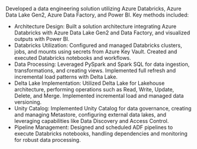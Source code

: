 Developed a data engineering solution utilizing Azure Databricks, Azure Data Lake Gen2, Azure Data Factory, and Power BI. Key methods included:
  + Architecture Design: Built a solution architecture integrating Azure Databricks with Azure Data Lake Gen2 and Data Factory, and visualized outputs with Power BI.
  + Databricks Utilization: Configured and managed Databricks clusters, jobs, and mounts using secrets from Azure Key Vault. Created and executed Databricks notebooks and workflows.
  + Data Processing: Leveraged PySpark and Spark SQL for data ingestion, transformations, and creating views. Implemented full refresh and incremental load patterns with Delta Lake.
  + Delta Lake Implementation: Utilized Delta Lake for Lakehouse architecture, performing operations such as Read, Write, Update, Delete, and Merge. Implemented incremental load and managed data versioning.
  + Unity Catalog: Implemented Unity Catalog for data governance, creating and managing Metastore, configuring external data lakes, and leveraging capabilities like Data Discovery and Access Control.
  + Pipeline Management: Designed and scheduled ADF pipelines to execute Databricks notebooks, handling dependencies and monitoring for robust data processing.
